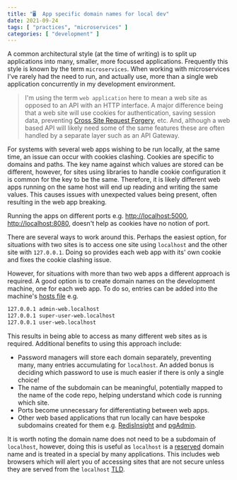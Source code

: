 ```yaml
---
title: "🖥️  App specific domain names for local dev"
date: 2021-09-24
tags: [ "practices", "microservices" ]
categories: [ "development" ]
---
```


A common architectural style (at the time of writing) is to split up
applications into many, smaller, more focussed applications. Frequently this
style is known by the term `microservices`. When working with microservices
I've rarely had the need to run, and actually use, more than a single web
application concurrently in my development environment.
> I'm using the term `web application` here to mean a web site as opposed to an
> API with an HTTP
> interface. A major difference being that a web site will use cookies for
> authentication, saving session data, preventing
> [Cross Site Request Forgery](https://owasp.org/www-community/attacks/csrf),
> etc. And, although a web based API will likely need some of the same features
> these are often handled by a separate layer such as an API Gateway.

For systems with several web apps wishing to be run locally, at the same time,
an issue can occur with cookies clashing. Cookies are specific to domains and
paths. The key name against which values are stored can be
different, however, for sites using libraries to handle cookie configuration it
is common for the key to be the same. Therefore, it is likely different web
apps running on the same host will end up
reading and writing the same values. This causes issues with unexpected values
being present, often resulting in the web app breaking.

Running the apps on different ports e.g.
[http://localhost:5000](http://localhost:5000),
[http://localhost:8080](http://localhost:8080), doesn't help as cookies have no
notion of port.

There are several ways to work around this. Perhaps the easiest option, for
situations with two sites is to access one site using `localhost` and the other
site with `127.0.0.1`. Doing so provides each web app with its' own cookie and
fixes the cookie clashing issue.

However, for situations with more than two web apps a different approach is
required. A good option is to create domain names on the development machine,
one for each web app. To do so, entries can be added into the machine's
[hosts file](https://en.wikipedia.org/wiki/Hosts_(file)) e.g.

```sh
127.0.0.1 admin-web.localhost
127.0.0.1 super-user-web.localhost
127.0.0.1 user-web.localhost
```

This results in being able to access as many different web sites as is
required. Additional benefits to using this approach include:

* Password managers will store each domain separately, preventing many, many
  entries accumulating for `localhost`. An added bonus is deciding which password
  to use is much easier if there is only a single choice!
* The name of the subdomain can be meaningful, potentially mapped to the name
  of the code repo, helping understand which code is running which site.
* Ports become unnecessary for differentiating between web apps.
* Other web based applications that run locally can have bespoke subdomains
  created for them e.g.
  [RedisInsight](https://redis.com/redis-enterprise/redis-insight/) and
  [pgAdmin](https://www.pgadmin.org/).

It is worth noting the domain name does not need to be a subdomain of
`localhost`, however, doing this is useful as `localhost` is a
[reserved](https://en.wikipedia.org/wiki/.localhost) domain name and is treated
in a special by many applications. This includes web browsers which will alert
you of accessing sites that are not secure unless they are served from the
`localhost` [TLD](https://en.wikipedia.org/wiki/Top-level_domain).
